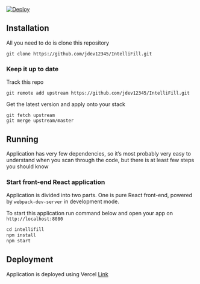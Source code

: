 [![Deploy](https://intelli-fill-rho.vercel.app/logo.png)](https://intelli-fill-rho.vercel.app/)


## Installation

All you need to do is clone this repository
```
git clone https://github.com/jdev12345/IntelliFill.git
```

### Keep it up to date

Track this repo

```
git remote add upstream https://github.com/jdev12345/IntelliFill.git
```

Get the latest version and apply onto your stack

```
git fetch upstream
git merge upstream/master
```

## Running
Application has very few dependencies, so it’s most probably very easy to understand when you scan through the code, but there is at least few steps you should know

### Start front-end React application
Application is divided into two parts. One is pure React front-end, powered by `webpack-dev-server` in development mode.

To start this application run command below and open your app on `http://localhost:8080`

```javascript
cd intellifill
npm install
npm start
```

## Deployment
Application is deployed using Vercel
[Link](https://intelli-fill-rho.vercel.app/)
